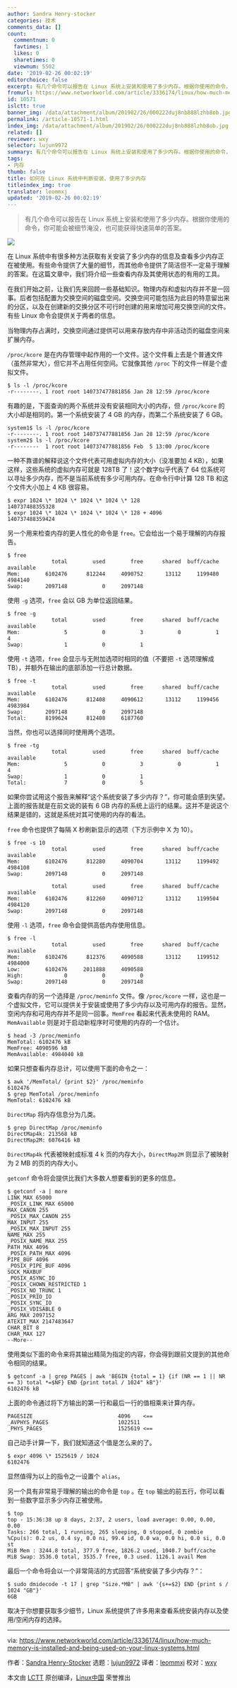 ```yaml
---
author: Sandra Henry-stocker
categories: 技术
comments_data: []
count:
  commentnum: 0
  favtimes: 1
  likes: 0
  sharetimes: 0
  viewnum: 5502
date: '2019-02-26 00:02:19'
editorchoice: false
excerpt: 有几个命令可以报告在 Linux 系统上安装和使用了多少内存。根据你使用的命令，你可能会被细节淹没，也可能获得快速简单的答案。
fromurl: https://www.networkworld.com/article/3336174/linux/how-much-memory-is-installed-and-being-used-on-your-linux-systems.html
id: 10571
islctt: true
banner_img: /data/attachment/album/201902/26/000222duj8nb888lzhb8ob.jpg
permalink: /article-10571-1.html
index_img: /data/attachment/album/201902/26/000222duj8nb888lzhb8ob.jpg.thumb.jpg
related: []
reviewer: wxy
selector: lujun9972
summary: 有几个命令可以报告在 Linux 系统上安装和使用了多少内存。根据你使用的命令，你可能会被细节淹没，也可能获得快速简单的答案。
tags:
- 内存
thumb: false
title: 如何在 Linux 系统中判断安装、使用了多少内存
titleindex_img: true
translator: leommxj
updated: '2019-02-26 00:02:19'
---
```



> 
> 有几个命令可以报告在 Linux 系统上安装和使用了多少内存。根据你使用的命令，你可能会被细节淹没，也可能获得快速简单的答案。
> 
> 
> 


![](/data/attachment/album/201902/26/000222duj8nb888lzhb8ob.jpg)


在 Linux 系统中有很多种方法获取有关安装了多少内存的信息及查看多少内存正在被使用。有些命令提供了大量的细节，而其他命令提供了简洁但不一定易于理解的答案。在这篇文章中，我们将介绍一些查看内存及其使用状态的有用的工具。


在我们开始之前，让我们先来回顾一些基础知识。物理内存和虚拟内存并不是一回事。后者包括配置为交换空间的磁盘空间。交换空间可能包括为此目的特意留出来的分区，以及在创建新的交换分区不可行时创建的用来增加可用交换空间的文件。有些 Linux 命令会提供关于两者的信息。


当物理内存占满时，交换空间通过提供可以用来存放内存中非活动页的磁盘空间来扩展内存。


`/proc/kcore` 是在内存管理中起作用的一个文件。这个文件看上去是个普通文件（虽然非常大），但它并不占用任何空间。它就像其他 `/proc` 下的文件一样是个虚拟文件。



```
$ ls -l /proc/kcore
-r--------. 1 root root 140737477881856 Jan 28 12:59 /proc/kcore
```

有趣的是，下面查询的两个系统并没有安装相同大小的内存，但 `/proc/kcore` 的大小却是相同的。第一个系统安装了 4 GB 的内存，而第二个系统安装了 6 GB。



```
system1$ ls -l /proc/kcore
-r--------. 1 root root 140737477881856 Jan 28 12:59 /proc/kcore
system2$ ls -l /proc/kcore
-r--------  1 root root 140737477881856 Feb  5 13:00 /proc/kcore
```

一种不靠谱的解释说这个文件代表可用虚拟内存的大小（没准要加 4 KB），如果这样，这些系统的虚拟内存可就是 128TB 了！这个数字似乎代表了 64 位系统可以寻址多少内存，而不是当前系统有多少可用内存。在命令行中计算 128 TB 和这个文件大小加上 4 KB 很容易。



```
$ expr 1024 \* 1024 \* 1024 \* 1024 \* 128
140737488355328
$ expr 1024 \* 1024 \* 1024 \* 1024 \* 128 + 4096
140737488359424
```

另一个用来检查内存的更人性化的命令是 `free`。它会给出一个易于理解的内存报告。



```
$ free
              total        used        free      shared  buff/cache   available
Mem:        6102476      812244     4090752       13112     1199480     4984140
Swap:       2097148           0     2097148
```

使用 `-g` 选项，`free` 会以 GB 为单位返回结果。



```
$ free -g
              total        used        free      shared  buff/cache   available
Mem:              5           0           3           0           1           4
Swap:             1           0           1
```

使用 `-t` 选项，`free` 会显示与无附加选项时相同的值（不要把 `-t` 选项理解成 TB），并额外在输出的底部添加一行总计数据。



```
$ free -t
              total        used        free      shared  buff/cache   available
Mem:        6102476      812408     4090612       13112     1199456     4983984
Swap:       2097148           0     2097148
Total:      8199624      812408     6187760
```

当然，你也可以选择同时使用两个选项。



```
$ free -tg
              total        used        free      shared  buff/cache   available
Mem:              5           0           3           0           1           4
Swap:             1           0           1
Total:            7           0           5
```

如果你尝试用这个报告来解释“这个系统安装了多少内存？”，你可能会感到失望。上面的报告就是在前文说的装有 6 GB 内存的系统上运行的结果。这并不是说这个结果是错的，这就是系统对其可使用的内存的看法。


`free` 命令也提供了每隔 X 秒刷新显示的选项（下方示例中 X 为 10）。



```
$ free -s 10
              total        used        free      shared  buff/cache   available
Mem:        6102476      812280     4090704       13112     1199492     4984108
Swap:       2097148           0     2097148

              total        used        free      shared  buff/cache   available
Mem:        6102476      812260     4090712       13112     1199504     4984120
Swap:       2097148           0     2097148
```

使用 `-l` 选项，`free` 命令会提供高低内存使用信息。



```
$ free -l
              total        used        free      shared  buff/cache   available
Mem:        6102476      812376     4090588       13112     1199512     4984000
Low:        6102476     2011888     4090588
High:             0           0           0
Swap:       2097148           0     2097148
```

查看内存的另一个选择是 `/proc/meminfo` 文件。像 `/proc/kcore` 一样，这也是一个虚拟文件，它可以提供关于安装或使用了多少内存以及可用内存的报告。显然，空闲内存和可用内存并不是同一回事。`MemFree` 看起来代表未使用的 RAM。`MemAvailable` 则是对于启动新程序时可使用的内存的一个估计。



```
$ head -3 /proc/meminfo
MemTotal: 6102476 kB
MemFree: 4090596 kB
MemAvailable: 4984040 kB
```

如果只想查看内存总计，可以使用下面的命令之一：



```
$ awk '/MemTotal/ {print $2}' /proc/meminfo
6102476
$ grep MemTotal /proc/meminfo
MemTotal: 6102476 kB
```

`DirectMap` 将内存信息分为几类。



```
$ grep DirectMap /proc/meminfo
DirectMap4k: 213568 kB
DirectMap2M: 6076416 kB
```

`DirectMap4k` 代表被映射成标准 4 k 页的内存大小，`DirectMap2M` 则显示了被映射为 2 MB 的页的内存大小。


`getconf` 命令将会提供比我们大多数人想要看到的更多的信息。



```
$ getconf -a | more
LINK_MAX 65000
_POSIX_LINK_MAX 65000
MAX_CANON 255
_POSIX_MAX_CANON 255
MAX_INPUT 255
_POSIX_MAX_INPUT 255
NAME_MAX 255
_POSIX_NAME_MAX 255
PATH_MAX 4096
_POSIX_PATH_MAX 4096
PIPE_BUF 4096
_POSIX_PIPE_BUF 4096
SOCK_MAXBUF
_POSIX_ASYNC_IO
_POSIX_CHOWN_RESTRICTED 1
_POSIX_NO_TRUNC 1
_POSIX_PRIO_IO
_POSIX_SYNC_IO
_POSIX_VDISABLE 0
ARG_MAX 2097152
ATEXIT_MAX 2147483647
CHAR_BIT 8
CHAR_MAX 127
--More--
```

使用类似下面的命令来将其输出精简为指定的内容，你会得到跟前文提到的其他命令相同的结果。



```
$ getconf -a | grep PAGES | awk 'BEGIN {total = 1} {if (NR == 1 || NR == 3) total *=$NF} END {print total / 1024" kB"}'
6102476 kB
```

上面的命令通过将下方输出的第一行和最后一行的值相乘来计算内存。



```
PAGESIZE                           4096    <==
_AVPHYS_PAGES                      1022511
_PHYS_PAGES                        1525619 <==
```

自己动手计算一下，我们就知道这个值是怎么来的了。



```
$ expr 4096 \* 1525619 / 1024
6102476
```

显然值得为以上的指令之一设置个 `alias`。


另一个具有非常易于理解的输出的命令是 `top` 。在 `top` 输出的前五行，你可以看到一些数字显示多少内存正被使用。



```
$ top
top - 15:36:38 up 8 days, 2:37, 2 users, load average: 0.00, 0.00, 0.00
Tasks: 266 total, 1 running, 265 sleeping, 0 stopped, 0 zombie
%Cpu(s): 0.2 us, 0.4 sy, 0.0 ni, 99.4 id, 0.0 wa, 0.0 hi, 0.0 si, 0.0 st
MiB Mem : 3244.8 total, 377.9 free, 1826.2 used, 1040.7 buff/cache
MiB Swap: 3536.0 total, 3535.7 free, 0.3 used. 1126.1 avail Mem
```

最后一个命令将会以一个非常简洁的方式回答“系统安装了多少内存？”：



```
$ sudo dmidecode -t 17 | grep "Size.*MB" | awk '{s+=$2} END {print s / 1024 "GB"}'
6GB
```

取决于你想要获取多少细节，Linux 系统提供了许多用来查看系统安装内存以及使用/空闲内存的选择。




---


via: <https://www.networkworld.com/article/3336174/linux/how-much-memory-is-installed-and-being-used-on-your-linux-systems.html>


作者：[Sandra Henry-Stocker](https://www.networkworld.com/author/Sandra-Henry_Stocker/) 选题：[lujun9972](https://github.com/lujun9972) 译者：[leommxj](https://github.com/leommxj) 校对：[wxy](https://github.com/wxy)


本文由 [LCTT](https://github.com/LCTT/TranslateProject) 原创编译，[Linux中国](https://linux.cn/) 荣誉推出
